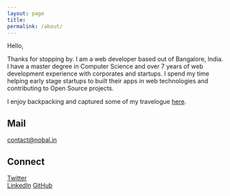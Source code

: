 ```yaml
---
layout: page
title:
permalink: /about/
---
```



Hello,

 Thanks for stopping by. I am a web developer based out of Bangalore, India. I have a master degree in Computer Science and over 7 years of web development experience with corporates and startups. I spend my time helping early stage startups to built their apps in web technologies and contributing to Open Source projects.

I enjoy backpacking and captured some of my travelogue [here](http://nobal.in/tags/#Travel).


## Mail
contact@nobal.in

## Connect

[Twitter](https://twitter.com/nobalmohan)   
[LinkedIn](https://www.linkedin.com/in/nobal-mohan)
[GitHub](https://github.com/nobalmohan)
